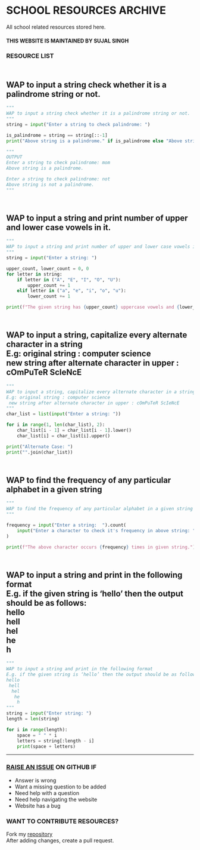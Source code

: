 # SCHOOL RESOURCES ARCHIVE

All school related resources stored here.

#### THIS WEBSITE IS MAINTAINED BY SUJAL SINGH

### RESOURCE LIST

## <br>WAP to input a string check whether it is a palindrome string or not.<br>
```python
"""
WAP to input a string check whether it is a palindrome string or not.
"""
string = input("Enter a string to check palindrome: ")

is_palindrome = string == string[::-1]
print("Above string is a palindrome." if is_palindrome else "Above string is not a palindrome.")

"""
OUTPUT
Enter a string to check palindrome: mom
Above string is a palindrome.

Enter a string to check palindrome: not
Above string is not a palindrome.
"""
```
## <br>WAP to input a string and print number of upper and lower case vowels in it.<br>
```python
"""
WAP to input a string and print number of upper and lower case vowels in it.
"""
string = input("Enter a string: ")

upper_count, lower_count = 0, 0
for letter in string:
    if letter in ("A", "E", "I", "O", "U"):
        upper_count += 1
    elif letter in ("a", "e", "i", "o", "u"):
        lower_count += 1

print(f"The given string has {upper_count} uppercase vowels and {lower_count} lowercase vowels.")

```
## <br>WAP to input a string, capitalize every alternate character in a string<br>E.g: original string : computer science<br> new string after alternate character in upper : cOmPuTeR ScIeNcE<br>
```python
"""
WAP to input a string, capitalize every alternate character in a string
E.g: original string : computer science
 new string after alternate character in upper : cOmPuTeR ScIeNcE
"""
char_list = list(input("Enter a string: "))

for i in range(1, len(char_list), 2):
    char_list[i - 1] = char_list[i - 1].lower()
    char_list[i] = char_list[i].upper()

print("Alternate Case: ")
print("".join(char_list))

```
## <br>WAP to find the frequency of any particular alphabet in a given string<br>
```python
"""
WAP to find the frequency of any particular alphabet in a given string
"""

frequency = input("Enter a string:  ").count(
    input("Enter a character to check it's frequency in above string: ")
)

print(f"The above character occurs {frequency} times in given string.")

```
## <br>WAP to input a string and print in the following format<br>E.g. if the given string is ‘hello’ then the output should be as follows:<br>hello<br> hell<br>  hel<br>   he<br>    h<br>
```python
"""
WAP to input a string and print in the following format
E.g. if the given string is ‘hello’ then the output should be as follows:
hello
 hell
  hel
   he
    h
"""
string = input("Enter string: ")
length = len(string)

for i in range(length):
    space = " " * i
    letters = string[:length - i]
    print(space + letters)

```


---

### [RAISE AN ISSUE](https://github.com/sujaldev/school/issues/new/choose) ON GITHUB IF

- Answer is wrong
- Want a missing question to be added
- Need help with a question
- Need help navigating the website
- Website has a bug

### WANT TO CONTRIBUTE RESOURCES?

Fork my [repository](https://github.com/sujaldev/school) \
After adding changes, create a pull request.